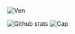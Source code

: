 


![Ven](https://media1.giphy.com/media/TirF9yFoYdAMU/giphy.gif?cid=ecf05e47wdibzdl8anr02ta1t2i32a5ycb621oscs7bvcx5j&rid=giphy.gif)


![Github stats](https://github-readme-stats.vercel.app/api?username=bitBadger8&theme=bear&show_icons=true&count_private=true)
![Cap](https://media3.giphy.com/media/gdTNfjSfiKiRi/giphy.webp?cid=ecf05e472vpxg1iqhw8lm6hq83v4usd8adyj5tqje1yibzm4&rid=giphy.webp)




<!--
**bitBadger8/bitBadger8** is a ✨ _special_ ✨ repository because its `README.md` (this file) appears on your GitHub profile.
Here are some ideas to get you started:


- 🔭 I’m currently working on ...
- 🌱 I’m currently learning ...
- 👯 I’m looking to collaborate on ...
- 🤔 I’m looking for help with ...
- 💬 Ask me about ...
- 📫 How to reach me: ...
- 😄 Pronouns: ...
- ⚡ Fun fact: ...
-->
